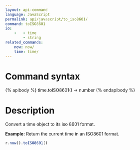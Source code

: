 ```yaml
---
layout: api-command
language: JavaScript
permalink: api/javascript/to_iso8601/
command: toISO8601
io:
    -   - time
        - string
related_commands:
    now: now/
    time: time/
---
```


# Command syntax #

{% apibody %}
time.toISO8601() &rarr; number
{% endapibody %}

# Description #

Convert a time object to its iso 8601 format.

__Example:__ Return the current time in an ISO8601 format.

```js
r.now().toISO8601()
```

